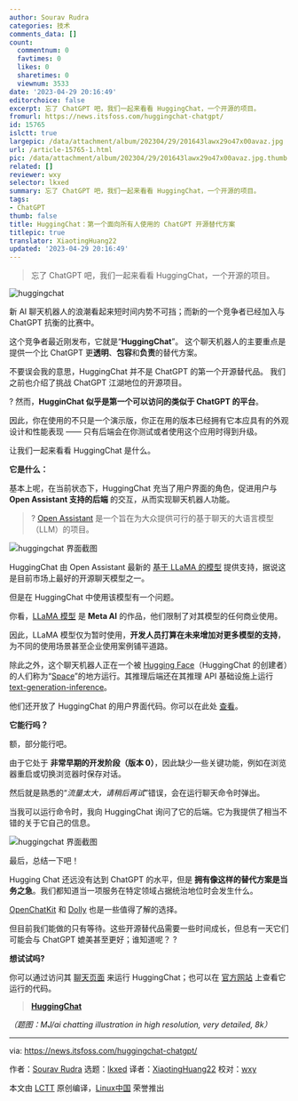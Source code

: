 ```yaml
---
author: Sourav Rudra
categories: 技术
comments_data: []
count:
  commentnum: 0
  favtimes: 0
  likes: 0
  sharetimes: 0
  viewnum: 3533
date: '2023-04-29 20:16:49'
editorchoice: false
excerpt: 忘了 ChatGPT 吧，我们一起来看看 HuggingChat，一个开源的项目。
fromurl: https://news.itsfoss.com/huggingchat-chatgpt/
id: 15765
islctt: true
largepic: /data/attachment/album/202304/29/201643lawx29o47x00avaz.jpg
url: /article-15765-1.html
pic: /data/attachment/album/202304/29/201643lawx29o47x00avaz.jpg.thumb.jpg
related: []
reviewer: wxy
selector: lkxed
summary: 忘了 ChatGPT 吧，我们一起来看看 HuggingChat，一个开源的项目。
tags:
- ChatGPT
thumb: false
title: HuggingChat：第一个面向所有人使用的 ChatGPT 开源替代方案
titlepic: true
translator: XiaotingHuang22
updated: '2023-04-29 20:16:49'
---
```



> 
> 忘了 ChatGPT 吧，我们一起来看看 HuggingChat，一个开源的项目。
> 
> 
> 


![huggingchat](/data/attachment/album/202304/29/201643lawx29o47x00avaz.jpg)


新 AI 聊天机器人的浪潮看起来短时间内势不可挡；而新的一个竞争者已经加入与 ChatGPT 抗衡的比赛中。


这个竞争者最近刚发布，它就是“**HuggingChat**”。 这个聊天机器人的主要重点是提供一个比 ChatGPT 更**透明**、**包容**和**负责**的替代方案。


不要误会我的意思，HuggingChat 并不是 ChatGPT 的第一个开源替代品。 我们之前也介绍了挑战 ChatGPT 江湖地位的开源项目。


? 然而，**HugginChat 似乎是第一个可以访问的类似于 ChatGPT 的平台**。


因此，你在使用的不只是一个演示版，你正在用的版本已经拥有它本应具有的外观设计和性能表现 —— 只有后端会在你测试或者使用这个应用时得到升级。


让我们一起来看看 HuggingChat 是什么。


**它是什么：**


基本上呢，在当前状态下，HuggingChat 充当了用户界面的角色，促进用户与 **Open Assistant 支持的后端** 的交互，从而实现聊天机器人功能。



> 
> ? [Open Assistant](https://open-assistant.io/?ref=news.itsfoss.com) 是一个旨在为大众提供可行的基于聊天的大语言模型（LLM）的项目。
> 
> 
> 


![huggingchat 界面截图](/data/attachment/album/202304/29/201649aqep6qxe6y75gg8e.jpg)


HuggingChat 由 Open Assistant 最新的 [基于 LLaMA 的模型](https://huggingface.co/OpenAssistant/oasst-sft-6-llama-30b-xor?ref=news.itsfoss.com) 提供支持，据说这是目前市场上最好的开源聊天模型之一。


但是在 HuggingChat 中使用该模型有一个问题。


你看，[LLaMA 模型](https://ai.facebook.com/blog/large-language-model-llama-meta-ai/?ref=news.itsfoss.com) 是 **Meta AI** 的作品，他们限制了对其模型的任何商业使用。


因此，LLaMA 模型仅为暂时使用，**开发人员打算在未来增加对更多模型的支持**，为不同的使用场景甚至企业使用案例铺平道路。


除此之外，这个聊天机器人正在一个被 [Hugging Face](https://huggingface.co/?ref=news.itsfoss.com)（HuggingChat 的创建者）的人们称为“[Space](https://huggingface.co/docs/hub/spaces-overview?ref=news.itsfoss.com)”的地方运行。其推理后端还在其推理 API 基础设施上运行 [text-generation-inference](https://github.com/huggingface/text-generation-inference?ref=news.itsfoss.com)。


他们还开放了 HuggingChat 的用户界面代码。你可以在此处 [查看](https://huggingface.co/spaces/huggingchat/chat-ui/tree/main?ref=news.itsfoss.com)。


**它能行吗？**


额，部分能行吧。


由于它处于 **非常早期的开发阶段（版本 0）**，因此缺少一些关键功能，例如在浏览器重启或切换浏览器时保存对话。


然后就是熟悉的“*流量太大，请稍后再试*”错误，会在运行聊天命令时弹出。


当我可以运行命令时，我向 HuggingChat 询问了它的后端。它为我提供了相当不错的关于它自己的信息。


![huggingchat 界面截图](/data/attachment/album/202304/29/201650bzj9ssnzky9unyrj.png)


最后，总结一下吧！


Hugging Chat 还远没有达到 ChatGPT 的水平，但是 **拥有像这样的替代方案是当务之急**。我们都知道当一项服务在特定领域占据统治地位时会发生什么。


[OpenChatKit](https://news.itsfoss.com/open-source-chatgpt/) 和 [Dolly](https://news.itsfoss.com/open-source-model-dolly/) 也是一些值得了解的选择。


但目前我们能做的只有等待。这些开源替代品需要一些时间成长，但总有一天它们可能会与 ChatGPT 媲美甚至更好；谁知道呢？ ?


**想试试吗?**


你可以通过访问其 [聊天页面](https://huggingface.co/chat/?ref=news.itsfoss.com) 来运行 HuggingChat；也可以在 [官方网站](https://huggingface.co/spaces?ref=news.itsfoss.com) 上查看它运行的代码。



> 
> **[HuggingChat](https://huggingface.co/chat?ref=news.itsfoss.com)**
> 
> 
> 


*（题图：MJ/ai chatting illustration in high resolution, very detailed, 8k）*




---


via: <https://news.itsfoss.com/huggingchat-chatgpt/>


作者：[Sourav Rudra](https://news.itsfoss.com/author/sourav/) 选题：[lkxed](https://github.com/lkxed/) 译者：[XiaotingHuang22](https://github.com/XiaotingHuang22) 校对：[wxy](https://github.com/wxy)


本文由 [LCTT](https://github.com/LCTT/TranslateProject) 原创编译，[Linux中国](https://linux.cn/) 荣誉推出